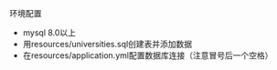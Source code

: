 环境配置
- mysql 8.0以上
- 用resources/universities.sql创建表并添加数据
- 在resources/application.yml配置数据库连接（注意冒号后一个空格）